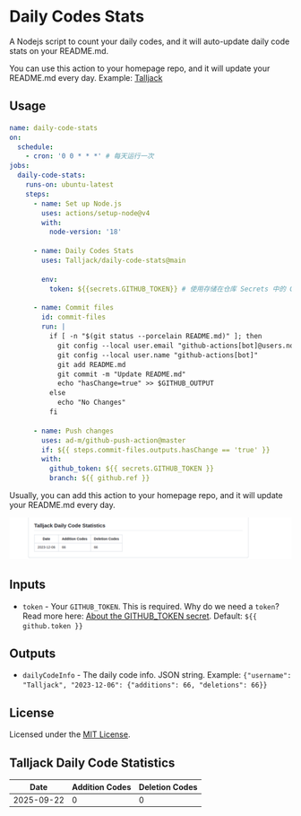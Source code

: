 # Daily Codes Stats

A Nodejs script to count your daily codes, and it will auto-update daily code stats on your README.md.

You can use this action to your homepage repo, and it will update your README.md every day. Example: [Talljack](https://github.com/Talljack/Talljack/blob/main/.github/workflows/code-stats.yml)

## Usage

```yml
name: daily-code-stats
on:
  schedule:
    - cron: '0 0 * * *' # 每天运行一次
jobs:
  daily-code-stats:
    runs-on: ubuntu-latest
    steps:
      - name: Set up Node.js
        uses: actions/setup-node@v4
        with:
          node-version: '18'

      - name: Daily Codes Stats
        uses: Talljack/daily-code-stats@main

        env:
          token: ${{secrets.GITHUB_TOKEN}} # 使用存储在仓库 Secrets 中的 GitHub 令牌

      - name: Commit files
        id: commit-files
        run: |
          if [ -n "$(git status --porcelain README.md)" ]; then
            git config --local user.email "github-actions[bot]@users.noreply.github.com"
            git config --local user.name "github-actions[bot]"
            git add README.md
            git commit -m "Update README.md"
            echo "hasChange=true" >> $GITHUB_OUTPUT
          else
            echo "No Changes"
          fi

      - name: Push changes
        uses: ad-m/github-push-action@master
        if: ${{ steps.commit-files.outputs.hasChange == 'true' }}
        with:
          github_token: ${{ secrets.GITHUB_TOKEN }}
          branch: ${{ github.ref }}
```

Usually, you can add this action to your homepage repo, and it will update your README.md every day.

![Talljack daily code](image.png)

## Inputs

- `token` - Your `GITHUB_TOKEN`. This is required. Why do we need a `token`? Read more here: [About the GITHUB_TOKEN secret](https://help.github.com/en/actions/automating-your-workflow-with-github-actions/authenticating-with-the-github_token#about-the-github_token-secret). Default: `${{ github.token }}`

## Outputs

- `dailyCodeInfo` - The daily code info. JSON string. Example: `{"username": "Talljack", "2023-12-06": {"additions": 66, "deletions": 66}}`

## License

Licensed under the [MIT License](LICENSE).

<!-- START_STATS -->

## Talljack Daily Code Statistics

| Date       | Addition Codes | Deletion Codes |
|------------|-----------|-----------|
| 2025-09-22 | 0 | 0 |

<!-- END_STATS -->
